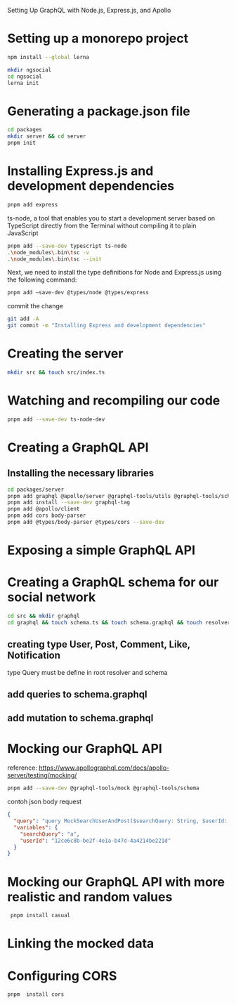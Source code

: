 Setting Up GraphQL with Node.js, Express.js, and Apollo

# Setting up a monorepo project

```sh
npm install --global lerna
```

```sh
mkdir ngsocial
cd ngsocial
lerna init
```

# Generating a package.json file

```sh
cd packages
mkdir server && cd server
pnpm init
```

# Installing Express.js and development dependencies

```sh
pnpm add express
```

ts-node, a tool that enables you to start a development server based on TypeScript
directly from the Terminal without compiling it to plain JavaScript

```sh
pnpm add --save-dev typescript ts-node
.\node_modules\.bin\tsc -v
.\node_modules\.bin\tsc --init
```

Next, we need to install the type definitions for Node and Express.js using the following
command:

```sh
pnpm add –save-dev @types/node @types/express
```

commit the change
```sh
git add -A
git commit -m "Installing Express and development dependencies"
```

# Creating the server

```sh
mkdir src && touch src/index.ts
```

# Watching and recompiling our code

```sh
pnpm add --save-dev ts-node-dev
```

# Creating a GraphQL API

## Installing the necessary libraries

```sh 
cd packages/server
pnpm add graphql @apollo/server @graphql-tools/utils @graphql-tools/schema
pnpm add install --save-dev graphql-tag
pnpm add @apollo/client
pnpm add cors body-parser
pnpm add @types/body-parser @types/cors --save-dev

```

# Exposing a simple GraphQL API

# Creating a GraphQL schema for our social network

```sh
cd src && mkdir graphql 
cd graphql && touch schema.ts && touch schema.graphql && touch resolvers.ts 
```

## creating type User, Post, Comment, Like, Notification
type Query must be define in root resolver and schema

## add queries to schema.graphql

## add mutation to schema.graphql

# Mocking our GraphQL API

reference: https://www.apollographql.com/docs/apollo-server/testing/mocking/

```sh
pnpm add --save-dev @graphql-tools/mock @graphql-tools/schema
```
contoh json body request

```json
{
  "query": "query MockSearchUserAndPost($searchQuery: String, $userId: ID!) { searchUsers(searchQuery: $searchQuery) { id fullName email postsCount } getPostsByUserId(userId: $userId) { id text author { id fullName } commentsCount latestComment { Comment } }}",
  "variables": {
    "searchQuery": "a",
    "userId": "12ce6c8b-be2f-4e1a-b47d-4a4214be221d"
  }
}
```

# Mocking our GraphQL API with more realistic and random values

```sh
 pnpm install casual
 ```

# Linking the mocked data


# Configuring CORS
```sh
pnpm  install cors
```
